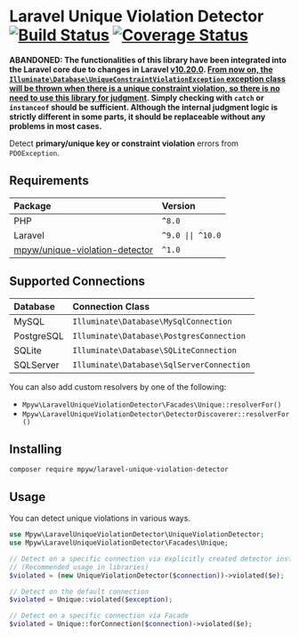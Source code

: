 # Laravel Unique Violation Detector [![Build Status](https://github.com/mpyw/laravel-unique-violation-detector/actions/workflows/ci.yml/badge.svg?branch=master)](https://github.com/mpyw/laravel-unique-violation-detector/actions) [![Coverage Status](https://coveralls.io/repos/github/mpyw/laravel-unique-violation-detector/badge.svg?branch=master)](https://coveralls.io/github/mpyw/laravel-unique-violation-detector?branch=master)

**ABANDONED: The functionalities of this library have been integrated into the Laravel core due to changes in Laravel [v10.20.0](https://github.com/laravel/framework/releases/tag/v10.20.0). <ins>From now on, the `Illuminate\Database\UniqueConstraintViolationException` exception class will be thrown when there is a unique constraint violation, so there is no need to use this library for judgment</ins>. Simply checking with `catch` or `instanceof` should be sufficient. Although the internal judgment logic is strictly different in some parts, it should be replaceable without any problems in most cases.**

Detect **primary/unique key or constraint violation** errors from `PDOException`.

## Requirements

| Package                                                                             | Version                              |
|:------------------------------------------------------------------------------------|:-------------------------------------|
| PHP                                                                                 | <code>^8.0</code>                    |
| Laravel                                                                             | <code>^9.0 &#124;&#124; ^10.0</code> |
| [mpyw/unique-violation-detector](https://github.com/mpyw/unique-violation-detector) | <code>^1.0</code>                    |

## Supported Connections

| Database | Connection Class |
|:---|:---|
| MySQL | `Illuminate\Database\MySqlConnection` |
| PostgreSQL | `Illuminate\Database\PostgresConnection` |
| SQLite | `Illuminate\Database\SQLiteConnection` |
| SQLServer | `Illuminate\Database\SqlServerConnection` |

You can also add custom resolvers by one of the following:

- `Mpyw\LaravelUniqueViolationDetector\Facades\Unique::resolverFor()`
- `Mpyw\LaravelUniqueViolationDetector\DetectorDiscoverer::resolverFor()`

## Installing

```
composer require mpyw/laravel-unique-violation-detector
```

## Usage

You can detect unique violations in various ways.

```php
use Mpyw\LaravelUniqueViolationDetector\UniqueViolationDetector;
use Mpyw\LaravelUniqueViolationDetector\Facades\Unique;

// Detect on a specific connection via explicitly created detector instance
// (Recommended usage in libraries)
$violated = (new UniqueViolationDetector($connection))->violated($e);

// Detect on the default connection
$violated = Unique::violated($exception);

// Detect on a specific connection via Facade
$violated = Unique::forConnection($connection)->violated($e);
```
